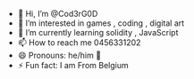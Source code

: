 - 👋 Hi, I’m @Cod3rG0D
- 👀 I’m interested in games , coding , digital art 
- 🌱 I’m currently learning solidity , JavaScript 
- 📫 How to reach me 0456331202
- 😄 Pronouns: he/him 🙏 
- ⚡ Fun fact: I am From Belgium

<!---
Cod3rG0D/Cod3rG0D is a ✨ special ✨ repository because its `README.md` (this file) appears on your GitHub profile.
You can click the Preview link to take a look at your changes.
--->
